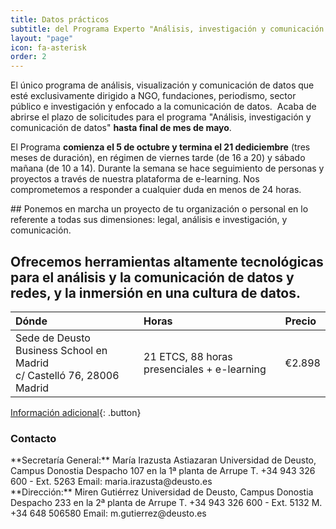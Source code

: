 ```yaml
---
title: Datos prácticos
subtitle: del Programa Experto "Análisis, investigación y comunicación de datos"
layout: "page"
icon: fa-asterisk
order: 2
---
```


El único programa ​de análisis, visualización y comunicación de datos que esté exclusivamente dirigido a NGO, fundaciones, periodismo, sector público​ ​e investigación y enfocado a la comunicación de datos. ​
Acaba de abrirse el plazo de solicitudes​ para el programa "Análisis, investigación y comunicación de datos"​ **hasta final de mes​ de mayo**.​

El Programa **comienza e​l 5 de​ octubre y termina e​l 21 de​ diciembre** (tres meses de duración), en régimen de viernes tarde (de 16 a 20) y sábado mañana (de 10 a 14).​ Durante la semana se hace seguimiento de personas y proyectos a través de nuestra plataforma de e-learning. Nos comprometemos a responder a cualquier duda en menos de 24 horas.​

​## Ponemos en marcha un proyecto de tu organización o personal en lo referente a todas sus dimensiones: legal, análisis e investigación, y comunicación.
​
## Ofrecemos herramientas altamente tecnológicas para​ el análisis y​ la comunicación de datos​ y redes, ​y la ​inmersión en una cultura de datos.

| Dónde                                                                      | Horas                                       | Precio |
|:---------------------------------------------------------------------------|:--------------------------------------------|:-------|
| Sede de Deusto Business School en Madrid<br />c/ Castelló 76, 28006 Madrid | 21 ETCS, 88 horas presenciales + e-learning | €2.898 |

[Información adicional](https://www.deusto.es/cs/Satellite/deusto/es/masteres/estudios-masteres/experto-en-analisis-investigacion-y-comunicacion-de-datos/programa){: .button}

### Contacto

<div class="6u 12u$(small)">
**Secretaría General:** María Irazusta Astiazaran  
Universidad de Deusto, Campus Donostia  
Despacho 107 en la 1ª planta de Arrupe  
T. +34 943 326 600 - Ext. 5263  
Email: maria.irazusta@deusto.es
</div>

<div class="6u 12u$(small)">
**Dirección:** Miren Gutiérrez  
Universidad de Deusto, Campus Donostia  
Despacho 233 en la 2ª planta de Arrupe  
T. +34 943 326 600 - Ext. 5132  
M. +34 648 506580  
Email: m.gutierrez@deusto.es
</div>